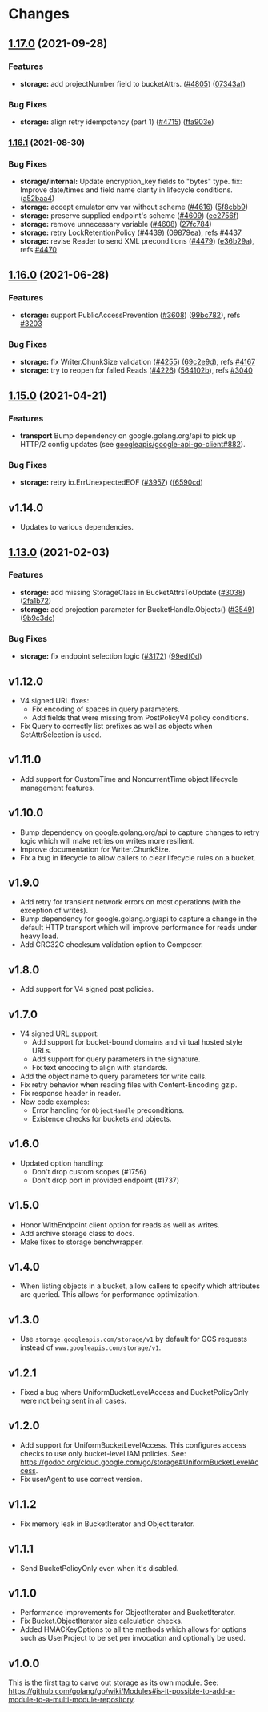 # Changes

## [1.17.0](https://www.github.com/googleapis/google-cloud-go/compare/storage/v1.16.1...storage/v1.17.0) (2021-09-28)


### Features

* **storage:** add projectNumber field to bucketAttrs. ([#4805](https://www.github.com/googleapis/google-cloud-go/issues/4805)) ([07343af](https://www.github.com/googleapis/google-cloud-go/commit/07343afc15085b164cc41d202d13f9d46f5c0d02))


### Bug Fixes

* **storage:** align retry idempotency (part 1) ([#4715](https://www.github.com/googleapis/google-cloud-go/issues/4715)) ([ffa903e](https://www.github.com/googleapis/google-cloud-go/commit/ffa903eeec61aa3869e5220e2f09371127b5c393))

### [1.16.1](https://www.github.com/googleapis/google-cloud-go/compare/storage/v1.16.0...storage/v1.16.1) (2021-08-30)


### Bug Fixes

* **storage/internal:** Update encryption_key fields to "bytes" type. fix: Improve date/times and field name clarity in lifecycle conditions. ([a52baa4](https://www.github.com/googleapis/google-cloud-go/commit/a52baa456ed8513ec492c4b573c191eb61468758))
* **storage:** accept emulator env var without scheme ([#4616](https://www.github.com/googleapis/google-cloud-go/issues/4616)) ([5f8cbb9](https://www.github.com/googleapis/google-cloud-go/commit/5f8cbb98070109e2a34409ac775ed63b94d37efd))
* **storage:** preserve supplied endpoint's scheme ([#4609](https://www.github.com/googleapis/google-cloud-go/issues/4609)) ([ee2756f](https://www.github.com/googleapis/google-cloud-go/commit/ee2756fb0a335d591464a770c9fa4f8fe0ba2e01))
* **storage:** remove unnecessary variable ([#4608](https://www.github.com/googleapis/google-cloud-go/issues/4608)) ([27fc784](https://www.github.com/googleapis/google-cloud-go/commit/27fc78456fb251652bdf5cdb493734a7e1e643e1))
* **storage:** retry LockRetentionPolicy ([#4439](https://www.github.com/googleapis/google-cloud-go/issues/4439)) ([09879ea](https://www.github.com/googleapis/google-cloud-go/commit/09879ea80cb67f9bfd8fc9384b0fda335567cba9)), refs [#4437](https://www.github.com/googleapis/google-cloud-go/issues/4437)
* **storage:** revise Reader to send XML preconditions ([#4479](https://www.github.com/googleapis/google-cloud-go/issues/4479)) ([e36b29a](https://www.github.com/googleapis/google-cloud-go/commit/e36b29a3d43bce5c1c044f7daf6e1db00b0a49e0)), refs [#4470](https://www.github.com/googleapis/google-cloud-go/issues/4470)

## [1.16.0](https://www.github.com/googleapis/google-cloud-go/compare/storage/v1.15.0...storage/v1.16.0) (2021-06-28)


### Features

* **storage:** support PublicAccessPrevention ([#3608](https://www.github.com/googleapis/google-cloud-go/issues/3608)) ([99bc782](https://www.github.com/googleapis/google-cloud-go/commit/99bc782fb50a47602b45278384ef5d5b5da9263b)), refs [#3203](https://www.github.com/googleapis/google-cloud-go/issues/3203)


### Bug Fixes

* **storage:** fix Writer.ChunkSize validation ([#4255](https://www.github.com/googleapis/google-cloud-go/issues/4255)) ([69c2e9d](https://www.github.com/googleapis/google-cloud-go/commit/69c2e9dc6303e1a004d3104a8178532fa738e742)), refs [#4167](https://www.github.com/googleapis/google-cloud-go/issues/4167)
* **storage:** try to reopen for failed Reads ([#4226](https://www.github.com/googleapis/google-cloud-go/issues/4226)) ([564102b](https://www.github.com/googleapis/google-cloud-go/commit/564102b335dbfb558bec8af883e5f898efb5dd10)), refs [#3040](https://www.github.com/googleapis/google-cloud-go/issues/3040)

## [1.15.0](https://www.github.com/googleapis/google-cloud-go/compare/storage/v1.13.0...storage/v1.15.0) (2021-04-21)


### Features

* **transport** Bump dependency on google.golang.org/api to pick up HTTP/2
  config updates (see [googleapis/google-api-go-client#882](https://github.com/googleapis/google-api-go-client/pull/882)).

### Bug Fixes

* **storage:** retry io.ErrUnexpectedEOF ([#3957](https://www.github.com/googleapis/google-cloud-go/issues/3957)) ([f6590cd](https://www.github.com/googleapis/google-cloud-go/commit/f6590cdc26c8479be5df48949fa59f879e0c24fc))


## v1.14.0

- Updates to various dependencies.

## [1.13.0](https://www.github.com/googleapis/google-cloud-go/compare/storage/v1.12.0...v1.13.0) (2021-02-03)


### Features

* **storage:** add missing StorageClass in BucketAttrsToUpdate ([#3038](https://www.github.com/googleapis/google-cloud-go/issues/3038)) ([2fa1b72](https://www.github.com/googleapis/google-cloud-go/commit/2fa1b727f8a7b20aa62fe0990530744f6c109be0))
* **storage:** add projection parameter for BucketHandle.Objects() ([#3549](https://www.github.com/googleapis/google-cloud-go/issues/3549)) ([9b9c3dc](https://www.github.com/googleapis/google-cloud-go/commit/9b9c3dce3ee10af5b6c4d070821bf47a861efd5b))


### Bug Fixes

* **storage:** fix endpoint selection logic ([#3172](https://www.github.com/googleapis/google-cloud-go/issues/3172)) ([99edf0d](https://www.github.com/googleapis/google-cloud-go/commit/99edf0d211a9e617f2586fbc83b6f9630da3c537))

## v1.12.0
- V4 signed URL fixes:
  - Fix encoding of spaces in query parameters.
  - Add fields that were missing from PostPolicyV4 policy conditions.
- Fix Query to correctly list prefixes as well as objects when SetAttrSelection
  is used.

## v1.11.0
- Add support for CustomTime and NoncurrentTime object lifecycle management
  features.

## v1.10.0
- Bump dependency on google.golang.org/api to capture changes to retry logic
  which will make retries on writes more resilient.
- Improve documentation for Writer.ChunkSize.
- Fix a bug in lifecycle to allow callers to clear lifecycle rules on a bucket.

## v1.9.0
- Add retry for transient network errors on most operations (with the exception
  of writes).
- Bump dependency for google.golang.org/api to capture a change in the default
  HTTP transport which will improve performance for reads under heavy load.
- Add CRC32C checksum validation option to Composer.

## v1.8.0
- Add support for V4 signed post policies.

## v1.7.0
- V4 signed URL support:
  - Add support for bucket-bound domains and virtual hosted style URLs.
  - Add support for query parameters in the signature.
  - Fix text encoding to align with standards.
- Add the object name to query parameters for write calls.
- Fix retry behavior when reading files with Content-Encoding gzip.
- Fix response header in reader.
- New code examples:
   - Error handling for `ObjectHandle` preconditions.
   - Existence checks for buckets and objects.

## v1.6.0

- Updated option handling:
  - Don't drop custom scopes (#1756)
  - Don't drop port in provided endpoint (#1737)

## v1.5.0

- Honor WithEndpoint client option for reads as well as writes.
- Add archive storage class to docs.
- Make fixes to storage benchwrapper.

## v1.4.0

- When listing objects in a bucket, allow callers to specify which attributes
  are queried. This allows for performance optimization.

## v1.3.0

- Use `storage.googleapis.com/storage/v1` by default for GCS requests
  instead of `www.googleapis.com/storage/v1`.

## v1.2.1

- Fixed a bug where UniformBucketLevelAccess and BucketPolicyOnly were not
  being sent in all cases.

## v1.2.0

- Add support for UniformBucketLevelAccess. This configures access checks
  to use only bucket-level IAM policies.
  See: https://godoc.org/cloud.google.com/go/storage#UniformBucketLevelAccess.
- Fix userAgent to use correct version.

## v1.1.2

- Fix memory leak in BucketIterator and ObjectIterator.

## v1.1.1

- Send BucketPolicyOnly even when it's disabled.

## v1.1.0

- Performance improvements for ObjectIterator and BucketIterator.
- Fix Bucket.ObjectIterator size calculation checks.
- Added HMACKeyOptions to all the methods which allows for options such as
  UserProject to be set per invocation and optionally be used.

## v1.0.0

This is the first tag to carve out storage as its own module. See:
https://github.com/golang/go/wiki/Modules#is-it-possible-to-add-a-module-to-a-multi-module-repository.
